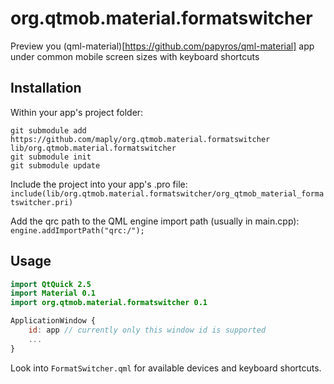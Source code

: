 # org.qtmob.material.formatswitcher
Preview you (qml-material)[https://github.com/papyros/qml-material] app under common mobile screen sizes with keyboard shortcuts

## Installation

Within your app's project folder:

```
git submodule add https://github.com/maply/org.qtmob.material.formatswitcher lib/org.qtmob.material.formatswitcher
git submodule init
git submodule update
```

Include the project into your app's .pro file:  
`include(lib/org.qtmob.material.formatswitcher/org_qtmob_material_formatswitcher.pri)`

Add the qrc path to the QML engine import path (usually in main.cpp):  
`engine.addImportPath("qrc:/");`

## Usage

```qml
import QtQuick 2.5
import Material 0.1
import org.qtmob.material.formatswitcher 0.1

ApplicationWindow {
    id: app // currently only this window id is supported
    ...
}
```

Look into `FormatSwitcher.qml` for available devices and keyboard shortcuts.
